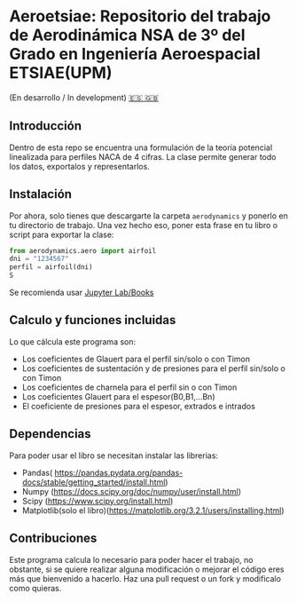 # Aeroetsiae: Repositorio del trabajo de Aerodinámica NSA de 3º del Grado en Ingeniería Aeroespacial ETSIAE(UPM)
(En desarrollo / In development)
[ 🇪🇸 ](https://github.com/jaimebw/aeroetsiae/blob/master/README.md)             [ 🇬🇧 ](https://github.com/jaimebw/aeroetsiae/blob/master/README_eng.md)
## Introducción
Dentro de esta repo se encuentra una formulación de la teoría potencial linealizada para perfiles NACA de 4 cifras. La clase permite generar todo los datos, exportalos y representarlos.

## Instalación
Por ahora, solo tienes que descargarte la carpeta ```aerodynamics``` y ponerlo en tu directorio de trabajo.
Una vez hecho eso, poner esta frase en tu libro o script para exportar la clase:
```python
from aerodynamics.aero import airfoil
dni = "1234567"
perfil = airfoil(dni)
S
```
Se recomienda usar [Jupyter Lab/Books](https://www.anaconda.com/products/individual) 
## Calculo y funciones incluidas

Lo que cálcula este programa son:
- Los coeficientes de Glauert para el perfil sin/solo o con Timon
- Los coeficientes de sustentación y de presiones para el perfil sin/solo o con Timon
- Los coeficientes de charnela para el perfil sin o con Timon
- Los coeficientes Glauert para el espesor(B0,B1,...Bn)
- El coeficiente de presiones para el espesor, extrados e intrados

## Dependencias
Para poder usar el libro se necesitan instalar las librerias:
- Pandas( https://pandas.pydata.org/pandas-docs/stable/getting_started/install.html)
- Numpy (https://docs.scipy.org/doc/numpy/user/install.html)
- Scipy (https://www.scipy.org/install.html)
- Matplotlib(solo el libro)(https://matplotlib.org/3.2.1/users/installing.html)

## Contribuciones
Este programa calcula lo necesario para poder hacer el trabajo, no obstante, si se quiere realizar alguna modificación o mejorar el código eres más que bienvenido a hacerlo. Haz una pull request o un fork y modificalo como quieras.
